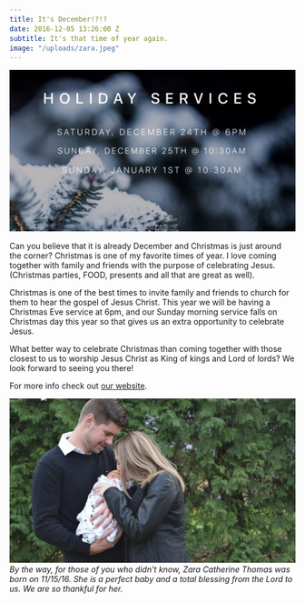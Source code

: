 ```yaml
---
title: It's December!?!?
date: 2016-12-05 13:26:00 Z
subtitle: It's that time of year again.
image: "/uploads/zara.jpeg"
---
```


![services.jpg](/uploads/services.jpg)

Can you believe that it is already December and Christmas is just around the corner? Christmas is one of my favorite times of year. I love coming together with family and friends with the purpose of celebrating Jesus. (Christmas parties, FOOD, presents and all that are great as well).

Christmas is one of the best times to invite family and friends to church for them to hear the gospel of Jesus Christ. This year we will be having a Christmas Eve service at 6pm, and our Sunday morning service falls on Christmas day this year so that gives us an extra opportunity to celebrate Jesus.

What better way to celebrate Christmas than coming together with those closest to us to worship Jesus Christ as King of kings and Lord of lords? We look forward to seeing you there!

For more info check out [our website](http://riverbrockport.com).

![zara.jpeg](/uploads/zara.jpeg)
*By the way, for those of you who didn't know, Zara Catherine Thomas was born on 11/15/16. She is a perfect baby and a total blessing from the Lord to us. We are so thankful for her.*